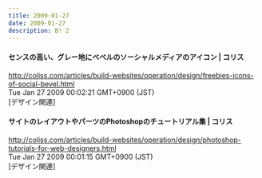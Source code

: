 ```yaml
---
title: 2009-01-27
date: 2009-01-27
description: B! 2
---
```


####   センスの高い、グレー地にベベルのソーシャルメディアのアイコン | コリス
http://coliss.com/articles/build-websites/operation/design/freebies-icons-of-social-bevel.html<br>
Tue Jan 27 2009 00:02:21 GMT+0900 (JST)<br>
[デザイン関連]


####   サイトのレイアウトやパーツのPhotoshopのチュートリアル集 | コリス
http://coliss.com/articles/build-websites/operation/design/photoshop-tutorials-for-web-designers.html<br>
Tue Jan 27 2009 00:01:15 GMT+0900 (JST)<br>
[デザイン関連]


